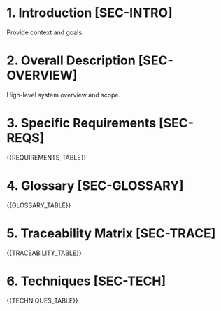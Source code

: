 # 1. Introduction  [SEC-INTRO]
Provide context and goals.

# 2. Overall Description  [SEC-OVERVIEW]
High-level system overview and scope.

# 3. Specific Requirements  [SEC-REQS]
{{REQUIREMENTS_TABLE}}

# 4. Glossary  [SEC-GLOSSARY]
{{GLOSSARY_TABLE}}

# 5. Traceability Matrix  [SEC-TRACE]
{{TRACEABILITY_TABLE}}

# 6. Techniques  [SEC-TECH]
{{TECHNIQUES_TABLE}}